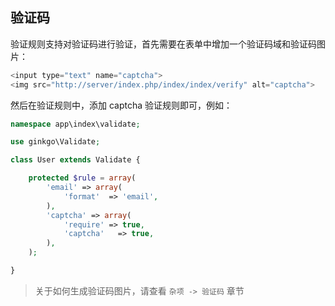 ## 验证码

验证规则支持对验证码进行验证，首先需要在表单中增加一个验证码域和验证码图片：

``` php
<input type="text" name="captcha">
<img src="http://server/index.php/index/index/verify" alt="captcha">
```

然后在验证规则中，添加 captcha 验证规则即可，例如：

``` php
namespace app\index\validate;

use ginkgo\Validate;

class User extends Validate {

    protected $rule = array(
        'email' => array(
            'format'  => 'email',
        ),
        'captcha' => array(
            'require' => true,
            'captcha'   => true,
        ),
    );

}
```

> 关于如何生成验证码图片，请查看 `杂项 -> 验证码` 章节